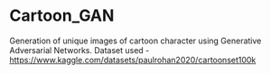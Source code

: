 # Cartoon_GAN
Generation of unique images of cartoon character using Generative Adversarial Networks.
Dataset used - https://www.kaggle.com/datasets/paulrohan2020/cartoonset100k

